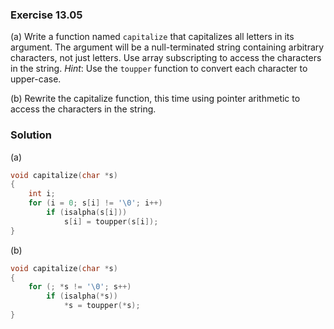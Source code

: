### Exercise 13.05
(a) Write a function named `capitalize` that capitalizes all letters in its argument. The argument will be a null-terminated string containing arbitrary characters, not just letters. Use array subscripting to access the characters in the string. *Hint*: Use the `toupper` function to convert each character to upper-case.  
  
(b) Rewrite the capitalize function, this time using pointer arithmetic to access the
characters in the string.

### Solution
(a)
```c
void capitalize(char *s)
{
    int i;
    for (i = 0; s[i] != '\0'; i++)
        if (isalpha(s[i])) 
            s[i] = toupper(s[i]);
}
```  
(b)
```c
void capitalize(char *s)
{
    for (; *s != '\0'; s++)
        if (isalpha(*s)) 
            *s = toupper(*s);
}
```
